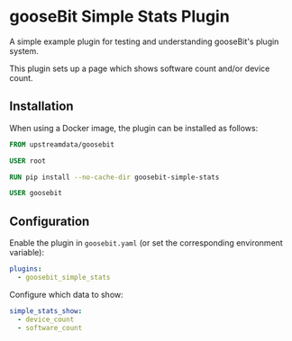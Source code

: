 # gooseBit Simple Stats Plugin

A simple example plugin for testing and understanding gooseBit's plugin system.

This plugin sets up a page which shows software count and/or device count.

## Installation

When using a Docker image, the plugin can be installed as follows:

```dockerfile
FROM upstreamdata/goosebit

USER root

RUN pip install --no-cache-dir goosebit-simple-stats

USER goosebit
```

## Configuration

Enable the plugin in `goosebit.yaml` (or set the corresponding environment variable):

```yaml
plugins:
  - goosebit_simple_stats
```

Configure which data to show:

```yaml
simple_stats_show:
  - device_count
  - software_count
```
